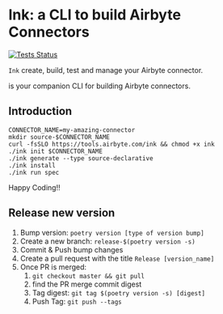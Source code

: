 # Ink: a CLI to build Airbyte Connectors

[![Tests Status](https://github.com/michel-tricot/ink/workflows/build/badge.svg?branch=master&event=push)](https://github.com/michel-tricot/ink/workflows/build/badge.svg?branch=master&event=push)

`Ink` create, build, test and manage your Airbyte connector.

is your companion CLI for building Airbyte connectors. 

## Introduction

```
CONNECTOR_NAME=my-amazing-connector
mkdir source-$CONNECTOR_NAME
curl -fsSLO https://tools.airbyte.com/ink && chmod +x ink
./ink init $CONNECTOR_NAME
./ink generate --type source-declarative
./ink install
./ink run spec
```

Happy Coding!!


## Release new version
1. Bump version: `poetry version [type of version bump]`
2. Create a new branch: `release-$(poetry version -s)`
3. Commit & Push bump changes
4. Create a pull request with the title `Release [version_name]`
5. Once PR is merged:
   1. `git checkout master && git pull`
   2. find the PR merge commit digest
   3. Tag digest: `git tag $(poetry version -s) [digest]`
   4. Push Tag: `git push --tags` 
